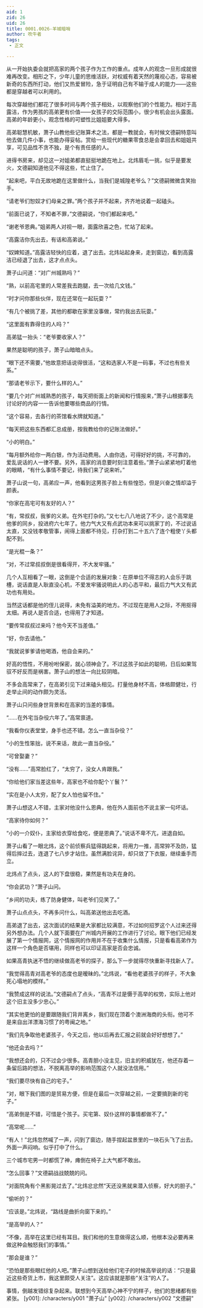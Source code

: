 ```yaml
---
aid: 1
zid: 26
uid: 26
title: 0001.0026-羊城暗哨
author: 吹牛者
tags: 
 - 正文

---
```




  从一开始执委会就把高家的两个孩子作为工作的重点。成年人的观念一旦形成就很难再改变。相形之下，少年儿童的思维活跃，对权威有着天然的蔑视心态，容易被新奇的东西所打动，他们又热爱冒险，急于证明自己有不输于成人的能力——这些都是穿越者可以利用的。

  每次穿越他们都花了很多时间与两个孩子相处，以观察他们的个性能力。相对于高露洁，作为男孩的高弟更有价值——女孩子的交际范围小，很少有机会出头露面。高弟的年龄更小，观念性格的可塑性比姐姐要大得多。

  高弟聪慧机敏，萧子山教他些记账算术之法，都是一教就会，有时候文德嗣特意叫他去做几件小事，也能办得妥帖。赏给一些现代的糖果零食总是会拿回去和姐姐共享，可见品性不贪不独，是个有责任感的人。

  进得书房来，却见这一对姐弟都直挺挺地跪在地上。北炜眉毛一挑，似乎是要发火，文德嗣知道他见不得这些，忙止住了。

  “起来吧，平白无故地跪在这里做什么，当我们是城隍老爷么？”文德嗣微微含笑抬手。

  “请老爷们恕奴才们母亲之罪。”两个孩子并不起来，齐齐地说着一起磕头。

  “前面已说了，不知者不罪，”文德嗣说，“你们都起来吧。”

  “谢老爷恩典。”姐弟两人对视一眼，面露欣喜之色，忙站了起来。

  “高露洁你先出去，有话和高弟说。”

  “奴婢知道。”高露洁轻快的应着，退了出去。北炜站起身来，走到窗边，看到高露洁已经退了出去，这才点点头。

  萧子山问道：“对广州城熟吗？”

  “熟，以前高宅里的人常差我去跑腿，去一次给几文钱。”

  “时才问你那些伙伴，现在还常在一起玩耍？”

  “有几个被挑了差，其他的都歇在家里没事做，常约我出去玩耍。”

  “这里面有靠得住的人吗？”

  高弟猛一抬头：“老爷要收家人？”

  果然是聪明的孩子，萧子山暗暗点头。

  “眼下还不需要，”他故意把话说得很活，“这和选家人不是一码事，不过也有些关系。”

  “那请老爷示下，要什么样的人。”

  “要几个对广州城熟悉的孩子，每天把街面上的新闻和行情报来，”萧子山根据事先讨论好的内容一一告诉他要哪些商品的行情。

  “这个容易，去各行的茶馆看水牌就知道。”

  “每天把这些东西都汇总成册，按我教给你的记账法做好。”

  “小的明白。”

  “每月额外给你一两白银，作为活动费用。人由你选，可得好好的挑，不可靠的，爱乱说话的人一律不要。另外，高家的消息要时刻注意着些。”萧子山紧紧地盯着他的眼睛，“有什么事情不要记，待我们来了说来听。”

  萧子山说一句，高弟应一声，他看到这男孩子脸上有些惶恐，但是兴奋之情却溢于颜表。

  “你家在高宅可有友好的人？”

  “有，常叔叔，我爹的义弟。在外宅打杂的。”又七七八八地说了不少，这个高常是他爹的同乡，投进府六七年了。他力气大又有点武功本来可以挑家丁的，不过说话太直，又没钱孝敬管事，闹得上面都不待见，打杂打到二十五六了连个粗使丫头都配不到。

  “是光棍一条？”

  “对，不过常叔叔倒是很看得开，不大发牢骚。”

  几个人互相看了一眼，这倒是个合适的发展对象：在原单位不得志的人会乐于跳槽，说话直是人耿直没心机，不爱发牢骚说明此人的心态平和，最后力气大又有武功也有用处。

  当然这话都是他的侄儿说得，未免有溢美的地方。不过现在是用人之际，不用抠得太细。再说人是否合适，也得用了才知道。

  “要传常叔叔过来吗？他今天不当差值。”

  “好，你去请他。”

  “我就说爹爹请他喝酒，他自会来的。”

  好高的悟性，不用吩咐保密，就心领神会了。不过这孩子如此的聪明，日后如果驾驭不好反而是祸害。萧子山的想法一向比较阴暗。

  不多会高常来了，在高弟引见下过来磕头相见。打量他身材不高，体格颇健壮，行走举止间的动作颇为灵活。

  萧子山只问些身世背景和在高家的当差的事情。

  “……在外宅当杂役六年了。”高常禀道。

  “我看你仪表堂堂，身手也还不错。怎么一直当杂役？”

  “小的生性笨拙，说不来话，故此一直当杂役。”

  “可曾娶妻？”

  “没有……”高常脸红了，“太穷了，没女人肯跟我。”

  “你给他们家当差这些年，高家也不给你配个丫鬟？”

  “实在是小人太穷，配了女人怕也留不住。”

  萧子山想这人不错，主家对他没什么恩典，他在外人面前也不说主家一句坏话。

  “高家待你如何？”

  “小的一介奴仆，主家给衣穿给食吃，便是恩典了。”说话不卑不亢，进退自如。

  萧子山看了一眼北炜，这个前侦察兵猛得跳起来，将用力一推，高常猝不及防，猛得后摔过去，连退了七八步才站住。虽然满脸诧异，却只敛了下衣服，继续垂手而立。

  北炜点了点头，这人的下盘很稳，果然是有功夫在身的。

  “你会武功？”萧子山问。

  “乡间的功夫，练了防身健体，叫老爷们见笑了。”

  萧子山点点头，不再多问什么，叫高弟送他出去吃酒。

  高弟退了出去，这次面试的结果是大家都比较满意，不过如何招罗这个人过来还得另外想办法。几个人就下面要在广州城内开展的工作进行了讨论。眼下他们已经发展了第一个情报网，这个情报网的作用并不在于收集什么情报，只是看看高弟作为这样一个角色是否堪用，同样也可以印证高家是否会忠诚。

  如果高青执迷不悟的继续做高老爷的探子，那么下一步就得尽快重新寻找新人了。

  “我觉得高青对高老爷的态度也是暧昧的。”北炜说，“看他老婆孩子的样子，不大象死心塌地的模样。”

  “我赞成这样的说法。”文德嗣点了点头，“高青不过是慑于高举的权势，实际上他对这个旧主没多少忠心。”

  “其实他更怕的是要跟随我们背井离乡，我们现在顶着个澳洲海商的头衔。他可不是来自出洋漂海习惯了的粤闽之地。”

  “我们先争取他老婆孩子，今天之后，他以后再去汇报之前就会好好想想了。”

  “他还会去吗？”

  “我想还会的，只不过会少很多。高青胆小没主见，旧主的积威犹在，他还存着一条留后路的想法，不脱离高举的影响范围这个人就没法信用。”

  “我们要尽快有自己的宅子。”

  “对，眼下我们图的是贸易方便，但是在最后一次穿越之前，一定要搞到新的宅子。”

  “高弟倒是不错，可惜是个孩子。买宅第、奴仆这样的事情都做不了。”

  “高常呢……”

  “有人！”北炜忽然喊了一声，闪到了窗边，随手捏起盆景里的一块石头飞了出去。外面一声闷响。似乎打中了什么。

  三个城市宅男一时都慌了神，瘫倒在椅子上大气都不敢出。

  “怎么回事？”文德嗣战战兢兢的问。

  “对面院角有个黑影晃过去了。”北炜忿忿然“天还没黑就来潜入侦察，好大的胆子。”

  “偷听的？”

  “应该是。”北炜说，“路线是曲折向窗下来的。”

  “是高举的人？”

  “不像，高举在这里已经有耳目。我们和他的生意做得这么顺，他根本没必要再来做这种会触怒我们的事情。”

  “那会是谁？”

  “恐怕是那些眼红他的人吧。”萧子山想到送给他们宅子的时候高举说的话：“只是最近这些奇货上市，我这里颇受人关注”。这应该就是那些“关注”的人了。

  事情，倒越发错综复杂起来。联想到今天高举心神不宁的样子，他们的思绪都有些紧张。
[y001]: /characters/y001 "萧子山"
[y002]: /characters/y002 "文德嗣"


